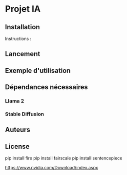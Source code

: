 # Projet IA

## Installation

Instructions :

## Lancement

## Exemple d'utilisation

## Dépendances nécessaires

### Llama 2

### Stable Diffusion

## Auteurs

## License

pip install fire
pip install fairscale
pip install sentencepiece

https://www.nvidia.com/Download/index.aspx
